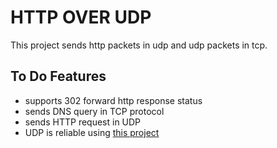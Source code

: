 # HTTP OVER UDP
This project sends http packets in udp and udp packets in tcp.

## To Do Features
* supports 302 forward http response status
* sends DNS query in TCP protocol
* sends HTTP request in UDP
* UDP is reliable using [this project](https://github.com/AMIRmh/udp-go)
